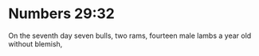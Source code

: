 # Numbers 29:32

On the seventh day seven bulls, two rams, fourteen male lambs a year old without blemish,
